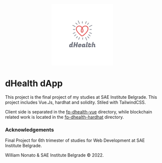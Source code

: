 <p align="center">
<img src="./fp-dhealth-vue/src/assets/logo_dhealth.png" alt="dHealth Logo">
</p>


# dHealth dApp

This project is the final project of my studies at SAE Institute Belgrade. This project includes Vue.Js, hardhat and solidity. Stiled with TailwindCSS.

Client side is separated in the [fp-dhealth-vue](https://github.com/bill-noto/dHealth-dApp/tree/main/fp-dhealth-vue) directory, while blockchain related work is located in the [fp-dhealth-hardhat](https://github.com/bill-noto/dHealth-dApp/tree/main/fp-dhealth-hardhat) directory.

### Acknowledgements

Final Project for 6th trimester of studies for Web Development at SAE Institute Belgrade.

William Nonato & SAE Institute Belgrade &copy; 2022.
